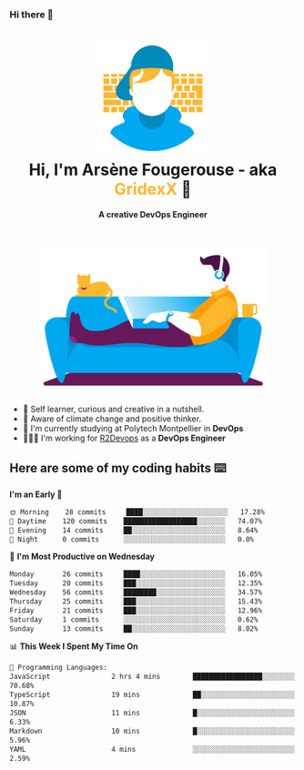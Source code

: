### Hi there 👋

<!--
**GridexX/gridexx** is a ✨ _special_ ✨ repository because its `README.md` (this file) appears on your GitHub profile.

Here are some ideas to get you started:

- 🔭 I’m currently working on ...
- 🌱 I’m currently learning ...
- 👯 I’m looking to collaborate on ...
- 🤔 I’m looking for help with ...
- 💬 Ask me about ...
- 📫 How to reach me: ...
- 😄 Pronouns: ...
- ⚡ Fun fact: ...
-->


<!-- Header -->
<h1 align="center">
  <img src="./images/user_profile.png" width="200">
  <br>
  Hi, I'm Arsène Fougerouse - aka <span style="color:#ffb72e">GridexX</span> 👋
</h1>


<p align="center">
  <b>A creative DevOps Engineer </b>
</p>
<br/>
<p align="center">
  <img src="./images/man_couch.png" width="400">
</p>

- 🎨 Self learner, curious and creative in a nutshell. 
- 🌱 Aware of climate change and positive thinker.
- 📕 I'm currently studying at Polytech Montpellier in **DevOps**
- 👨🏻‍💻 I'm working for [R2Devops](https://r2devops.io) as a **DevOps Engineer**


## Here are some of my coding habits ⌨️

<!-- Add a section about tech and Ops stack
  Like this one : https://github.com/Xanthus58#-tech-stack
-->
<!--START_SECTION:waka-->
**I'm an Early 🐤** 

```text
🌞 Morning    28 commits     ████░░░░░░░░░░░░░░░░░░░░░   17.28% 
🌆 Daytime    120 commits    ██████████████████░░░░░░░   74.07% 
🌃 Evening    14 commits     ██░░░░░░░░░░░░░░░░░░░░░░░   8.64% 
🌙 Night      0 commits      ░░░░░░░░░░░░░░░░░░░░░░░░░   0.0%

```
📅 **I'm Most Productive on Wednesday** 

```text
Monday       26 commits     ████░░░░░░░░░░░░░░░░░░░░░   16.05% 
Tuesday      20 commits     ███░░░░░░░░░░░░░░░░░░░░░░   12.35% 
Wednesday    56 commits     ████████░░░░░░░░░░░░░░░░░   34.57% 
Thursday     25 commits     ███░░░░░░░░░░░░░░░░░░░░░░   15.43% 
Friday       21 commits     ███░░░░░░░░░░░░░░░░░░░░░░   12.96% 
Saturday     1 commits      ░░░░░░░░░░░░░░░░░░░░░░░░░   0.62% 
Sunday       13 commits     ██░░░░░░░░░░░░░░░░░░░░░░░   8.02%

```


📊 **This Week I Spent My Time On** 

```text
💬 Programming Languages: 
JavaScript               2 hrs 4 mins        █████████████████░░░░░░░░   70.68% 
TypeScript               19 mins             ██░░░░░░░░░░░░░░░░░░░░░░░   10.87% 
JSON                     11 mins             █░░░░░░░░░░░░░░░░░░░░░░░░   6.33% 
Markdown                 10 mins             █░░░░░░░░░░░░░░░░░░░░░░░░   5.96% 
YAML                     4 mins              ░░░░░░░░░░░░░░░░░░░░░░░░░   2.59%

```


<!--END_SECTION:waka-->
